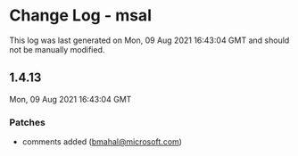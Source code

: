 # Change Log - msal

This log was last generated on Mon, 09 Aug 2021 16:43:04 GMT and should not be manually modified.

<!-- Start content -->

## 1.4.13

Mon, 09 Aug 2021 16:43:04 GMT

### Patches

- comments added  (bmahal@microsoft.com)
